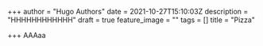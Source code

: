 +++
author = "Hugo Authors"
date = 2021-10-27T15:10:03Z
description = "HHHHHHHHHHHH"
draft = true
feature_image = ""
tags = []
title = "Pizza"

+++
AAAaa